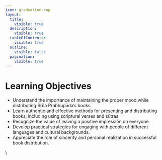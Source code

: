 ```yaml
---
icon: graduation-cap
layout:
  title:
    visible: true
  description:
    visible: true
  tableOfContents:
    visible: true
  outline:
    visible: false
  pagination:
    visible: true
---
```


# Learning Objectives

* Understand the importance of maintaining the proper mood while distributing Śrīla Prabhupāda’s books.
* Learn authentic and effective methods for presenting and distributing books, including using scriptural verses and sūtras.
* Recognize the value of leaving a positive impression on everyone.
* Develop practical strategies for engaging with people of different languages and cultural backgrounds.
* Appreciate the role of sincerity and personal realization in successful book distribution.

\
